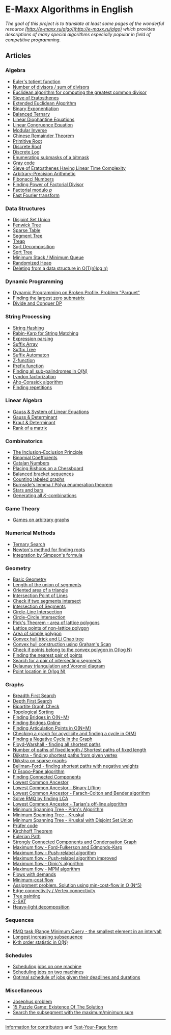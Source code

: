 <!--?title Main Page-->

<h1 data-toc="off">E-Maxx Algorithms in English</h1>

*The goal of this project is to translate at least some pages of the wonderful resource
[http://e-maxx.ru/algo](http://e-maxx.ru/algo) which provides descriptions of many special algorithms
especially popular in field of competitive programming.*

## Articles

### Algebra
- [Euler's totient function](./algebra/phi-function.html)
- [Number of divisors / sum of divisors](./algebra/divisors.html)
- [Euclidean algorithm for computing the greatest common divisor](./algebra/euclid-algorithm.html)
- [Sieve of Eratosthenes](./algebra/sieve-of-eratosthenes.html)
- [Extended Euclidean Algorithm](./algebra/extended-euclid-algorithm.html)
- [Binary Exponentiation](./algebra/binary-exp.html)
- [Balanced Ternary](./algebra/balanced-ternary.html)
- [Linear Diophantine Equations](./algebra/linear-diophantine-equation.html)
- [Linear Congruence Equation](./algebra/linear_congruence_equation.html)
- [Modular Inverse](./algebra/module-inverse.html)
- [Chinese Remainder Theorem](./algebra/chinese-remainder-theorem.html)
- [Primitive Root](./algebra/primitive-root.html)
- [Discrete Root](./algebra/discrete-root.html)
- [Discrete Log](./algebra/discrete-log.html)
- [Enumerating submasks of a bitmask](./algebra/all-submasks.html)
- [Gray code](./algebra/gray-code.html)
- [Sieve of Eratosthenes Having Linear Time Complexity](./algebra/prime-sieve-linear.html)
- [Arbitrary-Precision Arithmetic](./algebra/big-integer.html)
- [Fibonacci Numbers](./algebra/fibonacci-numbers.html)
- [Finding Power of Factorial Divisor](./algebra/factorial-divisors.html)
- [Factorial modulo $p$](./algebra/factorial-modulo.html)
- [Fast Fourier transform](./algebra/fft.html)

### Data Structures
- [Disjoint Set Union](./data_structures/disjoint_set_union.html)
- [Fenwick Tree](./data_structures/fenwick.html)
- [Sparse Table](./data_structures/sparse-table.html)
- [Segment Tree](./data_structures/segment_tree.html)
- [Treap](./data_structures/treap.html)
- [Sqrt Decomposition](./data_structures/sqrt_decomposition.html)
- [Sqrt Tree](./data_structures/sqrt-tree.html)
- [Minimum Stack / Minimum Queue](./data_structures/stack_queue_modification.html)
- [Randomized Heap](./data_structures/randomized_heap.html)
- [Deleting from a data structure in O(T(n)log n)](./data_structures/deleting_in_log_n.html)

### Dynamic Programming
- [Dynamic Programming on Broken Profile. Problem "Parquet"](./dynamic_programming/profile-dynamics.html)
- [Finding the largest zero submatrix](./dynamic_programming/zero_matrix.html)
- [Divide and Conquer DP](./dynamic_programming/divide-and-conquer-dp.html)

### String Processing
- [String Hashing](./string/string-hashing.html)
- [Rabin-Karp for String Matching](./string/rabin-karp.html)
- [Expression parsing](./string/expression_parsing.html)
- [Suffix Array](./string/suffix-array.html)
- [Suffix Tree](./string/suffix-tree-ukkonen.html)
- [Suffix Automaton](./string/suffix-automaton.html)
- [Z-function](./string/z-function.html)
- [Prefix function](./string/prefix-function.html)
- [Finding all sub-palindromes in O(N)](./string/manacher.html)
- [Lyndon factorization](./string/lyndon_factorization.html)
- [Aho-Corasick algorithm](./string/aho_corasick.html)
- [Finding repetitions](./string/main_lorentz.html)

### Linear Algebra
- [Gauss & System of Linear Equations](./linear_algebra/linear-system-gauss.html)
- [Gauss & Determinant](./linear_algebra/determinant-gauss.html)
- [Kraut & Determinant](./linear_algebra/determinant-kraut.html)
- [Rank of a matrix](./linear_algebra/rank-matrix.html)

### Combinatorics
- [The Inclusion-Exclusion Principle](./combinatorics/inclusion-exclusion.html)
- [Binomial Coefficients](./combinatorics/binomial-coefficients.html)
- [Catalan Numbers](./combinatorics/catalan-numbers.html)
- [Placing Bishops on a Chessboard](./combinatorics/bishops-on-chessboard.html)
- [Balanced bracket sequences](./combinatorics/bracket_sequences.html)
- [Counting labeled graphs](./combinatorics/counting_labeled_graphs.html)
- [Burnside's lemma / Pólya enumeration theorem](./combinatorics/burnside.html)
- [Stars and bars](./combinatorics/stars_and_bars.html)
- [Generating all $K$-combinations](./combinatorics/generating_combinations.html)

### Game Theory

- [Games on arbitrary graphs](./game_theory/games_on_graphs.html)

### Numerical Methods
- [Ternary Search](./num_methods/ternary_search.html)
- [Newton's method for finding roots](./num_methods/roots_newton.html)
- [Integration by Simpson's formula](./num_methods/simpson-integration.html)

### Geometry
- [Basic Geometry](./geometry/basic-geometry.html)
- [Length of the union of segments](./geometry/length-of-segments-union.html)
- [Oriented area of a triangle](./geometry/oriented-triangle-area.html)
- [Intersection Point of Lines](./geometry/lines-intersection.html)
- [Check if two segments intersect](./geometry/check-segments-intersection.html)
- [Intersection of Segments](./geometry/segments-intersection.html)
- [Circle-Line Intersection](./geometry/circle-line-intersection.html)
- [Circle-Circle Intersection](./geometry/circle-circle-intersection.html)
- [Pick's Theorem - area of lattice polygons](./geometry/picks-theorem.html)
- [Lattice points of non-lattice polygon](./geometry/lattice-points.html)
- [Area of simple polygon](./geometry/area-of-simple-polygon.html)
- [Convex hull trick and Li Chao tree](./geometry/convex_hull_trick.html)
- [Convex hull construction using Graham's Scan](./geometry/grahams-scan-convex-hull.html)
- [Check if points belong to the convex polygon in O(log N)](./geometry/point-in-convex-polygon.html)
- [Finding the nearest pair of points](./geometry/nearest_points.html)
- [Search for a pair of intersecting segments](./geometry/intersecting_segments.html)
- [Delaunay triangulation and Voronoi diagram](./geometry/delaunay.html)
- [Point location in O(log N)](./geometry/point-location.html)

### Graphs
- [Breadth First Search](./graph/breadth-first-search.html)
- [Depth First Search](./graph/depth-first-search.html)
- [Bipartite Graph Check](./graph/bipartite-check.html)
- [Topological Sorting](./graph/topological-sort.html)
- [Finding Bridges in O(N+M)](./graph/bridge-searching.html)
- [Finding Bridges Online](./graph/bridge-searching-online.html)
- [Finding Articulation Points in O(N+M)](./graph/cutpoints.html)
- [Checking a graph for acyclicity and finding a cycle in O(M)](./graph/finding-cycle.html)
- [Finding a Negative Cycle in the Graph](./graph/finding-negative-cycle-in-graph.html)
- [Floyd-Warshall - finding all shortest paths](./graph/all-pair-shortest-path-floyd-warshall.html)
- [Number of paths of fixed length / Shortest paths of fixed length](./graph/fixed_length_paths.html)
- [Dijkstra - finding shortest paths from given vertex](./graph/dijkstra.html)
- [Dijkstra on sparse graphs](./graph/dijkstra_sparse.html)
- [Bellman-Ford - finding shortest paths with negative weights](./graph/bellman_ford.html)
- [D´Esopo-Pape algorithm](./graph/desopo_pape.html)
- [Finding Connected Components](./graph/search-for-connected-components.html)
- [Lowest Common Ancestor](./graph/lca.html)
- [Lowest Common Ancestor - Binary Lifting](./graph/lca_binary_lifting.html)
- [Lowest Common Ancestor - Farach-Colton and Bender algorithm](./graph/lca_farachcoltonbender.html)
- [Solve RMQ by finding LCA](./graph/rmq_linear.html)
- [Lowest Common Ancestor - Tarjan's off-line algorithm](./graph/lca_tarjan.html)
- [Minimum Spanning Tree - Prim's Algorithm](./graph/mst_prim.html)
- [Minimum Spanning Tree - Kruskal](./graph/mst_kruskal.html)
- [Minimum Spanning Tree - Kruskal with Disjoint Set Union](./graph/mst_kruskal_with_dsu.html)
- [Prüfer code](./graph/pruefer_code.html)
- [Kirchhoff Theorem](./graph/kirchhoff-theorem.html)
- [Eulerian Path](./graph/euler_path.html)
- [Strongly Connected Components and Condensation Graph](./graph/strongly-connected-components.html)
- [Maximum flow - Ford-Fulkerson and Edmonds-Karp](./graph/edmonds_karp.html)
- [Maximum flow - Push-relabel algorithm](./graph/push-relabel.html)
- [Maximum flow - Push-relabel algorithm improved](./graph/push-relabel-faster.html)
- [Maximum flow - Dinic's algorithm](./graph/dinic.html)
- [Maximum flow - MPM algorithm](./graph/mpm.html)
- [Flows with demands](./graph/flow_with_demands.html)
- [Minimum-cost flow](./graph/min_cost_flow.html)
- [Assignment problem. Solution using min-cost-flow in O (N^5)](./graph/Assignment-problem-min-flow.html)
- [Edge connectivity / Vertex connectivity](./graph/edge_vertex_connectivity.html)
- [Tree painting](./graph/tree_painting.html)
- [2-SAT](./graph/2SAT.html)
- [Heavy-light decomposition](./graph/hld.html)

### Sequences
- [RMQ task (Range Minimum Query - the smallest element in an interval)](./sequences/rmq.html)
- [Longest increasing subsequence](./sequences/longest_increasing_subsequence.html)
- [K-th order statistic in O(N)](./sequences/k-th.html)

### Schedules
- [Scheduling jobs on one machine](./schedules/schedule_one_machine.html)
- [Scheduling jobs on two machines](./schedules/schedule_two_machines.html)
- [Optimal schedule of jobs given their deadlines and durations](./schedules/schedule-with-completion-duration.html)

### Miscellaneous
- [Josephus problem](./others/josephus_problem.html)
- [15 Puzzle Game: Existence Of The Solution](./others/15-puzzle.html)
- [Search the subsegment with the maximum/minimum sum](./others/maximum_average_segment.html)

---

[Information for contributors](./contrib.html) and [Test-Your-Page form](./test.php)

<script>
$(function() {
    $('h3+ul').each(prepareLists);
});

function prepareLists(index, elem) {
    elem = $(elem);
    var items = elem.find('li');
    if (items.size() <= 3) {
        return;
    }
    for (var i = 2; i < items.size(); i++) {
        $(items[i]).hide();
    }
    var dots = $('<li class="aux">...click to see more...</li>');
    dots.css('cursor', 'pointer').css('font-style', 'italic').css('color', '#777');
    dots.click(function() {
        unrollList(elem);
    });
    elem.append(dots);
}

function unrollList(elem) {
    var item = elem.find('.aux');
    item.remove();
    unrollItem(elem.find(':hidden:first'));
}

function unrollItem(item) {
    item.show(10, function() {
        unrollItem(item.next());
    });
}
</script>
